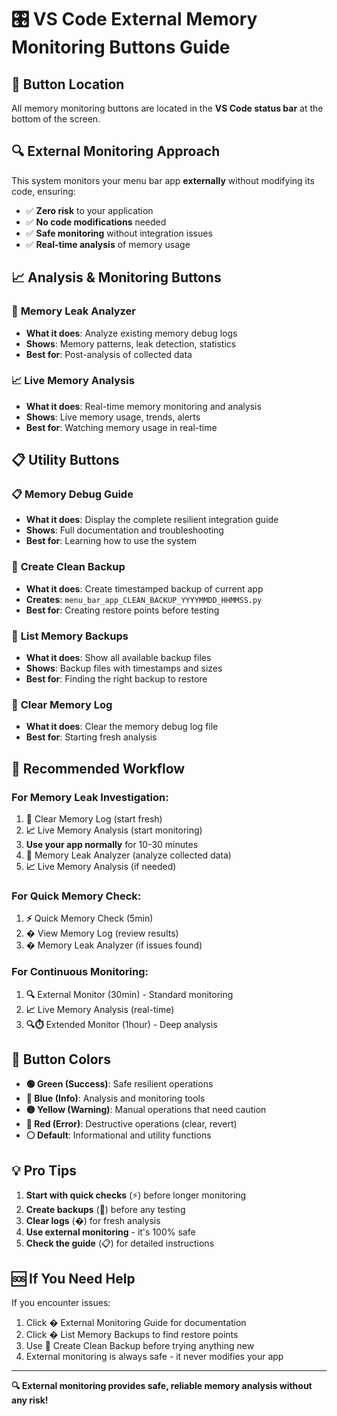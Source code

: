 # 🎛️ VS Code External Memory Monitoring Buttons Guide

## 📍 Button Location
All memory monitoring buttons are located in the **VS Code status bar** at the bottom of the screen.

## 🔍 **External Monitoring Approach**
This system monitors your menu bar app **externally** without modifying its code, ensuring:
- ✅ **Zero risk** to your application
- ✅ **No code modifications** needed
- ✅ **Safe monitoring** without integration issues
- ✅ **Real-time analysis** of memory usage

## 📈 **Analysis & Monitoring Buttons**

### 🔬 **Memory Leak Analyzer**
- **What it does**: Analyze existing memory debug logs
- **Shows**: Memory patterns, leak detection, statistics
- **Best for**: Post-analysis of collected data

### 📈 **Live Memory Analysis**
- **What it does**: Real-time memory monitoring and analysis
- **Shows**: Live memory usage, trends, alerts
- **Best for**: Watching memory usage in real-time

## 📋 **Utility Buttons**

### 📋 **Memory Debug Guide**
- **What it does**: Display the complete resilient integration guide
- **Shows**: Full documentation and troubleshooting
- **Best for**: Learning how to use the system

### 💾 **Create Clean Backup**
- **What it does**: Create timestamped backup of current app
- **Creates**: `menu_bar_app_CLEAN_BACKUP_YYYYMMDD_HHMMSS.py`
- **Best for**: Creating restore points before testing

### 📂 **List Memory Backups**
- **What it does**: Show all available backup files
- **Shows**: Backup files with timestamps and sizes
- **Best for**: Finding the right backup to restore

### 🧹 **Clear Memory Log**
- **What it does**: Clear the memory debug log file
- **Best for**: Starting fresh analysis

## 🎯 **Recommended Workflow**

### **For Memory Leak Investigation:**
1. **🧹** Clear Memory Log (start fresh)
2. **📈** Live Memory Analysis (start monitoring)
3. **Use your app normally** for 10-30 minutes
4. **🔬** Memory Leak Analyzer (analyze collected data)
5. **📈** Live Memory Analysis (if needed)

### **For Quick Memory Check:**
1. **⚡** Quick Memory Check (5min)
2. **�** View Memory Log (review results)
3. **�** Memory Leak Analyzer (if issues found)

### **For Continuous Monitoring:**
1. **🔍** External Monitor (30min) - Standard monitoring
2. **📈** Live Memory Analysis (real-time)
3. **🔍⏱️** Extended Monitor (1hour) - Deep analysis

## 🎨 **Button Colors**

- **🟢 Green (Success)**: Safe resilient operations
- **🔵 Blue (Info)**: Analysis and monitoring tools  
- **🟡 Yellow (Warning)**: Manual operations that need caution
- **🔴 Red (Error)**: Destructive operations (clear, revert)
- **⚪ Default**: Informational and utility functions

## 💡 **Pro Tips**

1. **Start with quick checks** (⚡) before longer monitoring
2. **Create backups** (💾) before any testing
3. **Clear logs** (�) for fresh analysis
4. **Use external monitoring** - it's 100% safe
5. **Check the guide** (📋) for detailed instructions

## 🆘 **If You Need Help**

If you encounter issues:
1. Click **�** External Monitoring Guide for documentation
2. Click **�** List Memory Backups to find restore points
3. Use **💾** Create Clean Backup before trying anything new
4. External monitoring is always safe - it never modifies your app

---

**🔍 External monitoring provides safe, reliable memory analysis without any risk!**
